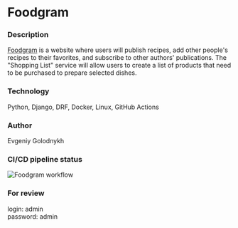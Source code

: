 # Foodgram

### Description
[Foodgram](http://51.250.14.7) is a website where users will publish recipes, add other people's recipes to their favorites, and subscribe to other authors' publications. The "Shopping List" service will allow users to create a list of products that need to be purchased to prepare selected dishes.

### Technology
Python, Django, DRF, Docker, Linux, GitHub Actions

### Author
Evgeniy Golodnykh

### CI/CD pipeline status
![Foodgram workflow](https://github.com/Evgeniy-Golodnykh/foodgram-project-react/actions/workflows/foodgram_workflow.yml/badge.svg)

### For review
login: admin  
password: admin
